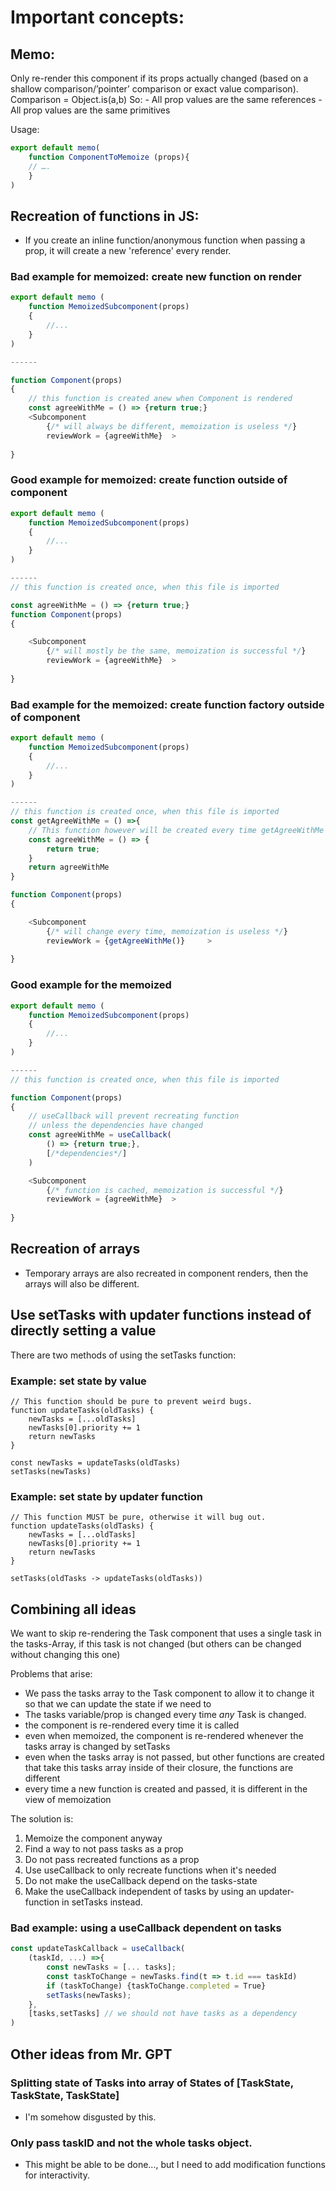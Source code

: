 # Important concepts:

## Memo: 

Only re-render this component if its props actually changed (based on a shallow comparison/’pointer’ comparison or exact value comparison).
Comparison = Object.is(a,b)
So:
	- All prop values are the same references
	- All prop values are the same primitives

Usage:

```js
export default memo(
	function ComponentToMemoize (props){
	// ….
	}
)
```

## Recreation of functions in JS:

- If you create an inline function/anonymous function when passing a prop, it will create a new 'reference' every render.

### Bad example for memoized: create new function on render
```js
export default memo (
	function MemoizedSubcomponent(props)
	{
		//...
	}
)

------

function Component(props)
{
	// this function is created anew when Component is rendered
	const agreeWithMe = () => {return true;}
	<Subcomponent
		{/* will always be different, memoization is useless */}
		reviewWork = {agreeWithMe} 	>
	
}
```

### Good example for memoized: create function outside of component

```js
export default memo (
	function MemoizedSubcomponent(props)
	{
		//...
	}
)

------
// this function is created once, when this file is imported

const agreeWithMe = () => {return true;}
function Component(props)
{

	<Subcomponent
		{/* will mostly be the same, memoization is successful */}
		reviewWork = {agreeWithMe} 	>
	
}
```

### Bad example for the memoized: create function factory outside of component

```js
export default memo (
	function MemoizedSubcomponent(props)
	{
		//...
	}
)

------
// this function is created once, when this file is imported
const getAgreeWithMe = () =>{
	// This function however will be created every time getAgreeWithMe is called
	const agreeWithMe = () => {
		return true;
	}
	return agreeWithMe
}

function Component(props)
{

	<Subcomponent
		{/* will change every time, memoization is useless */}
		reviewWork = {getAgreeWithMe()} 	>
	
}
```

### Good example for the memoized

```js
export default memo (
	function MemoizedSubcomponent(props)
	{
		//...
	}
)

------
// this function is created once, when this file is imported

function Component(props)
{
	// useCallback will prevent recreating function
	// unless the dependencies have changed
	const agreeWithMe = useCallback(
		() => {return true;},
		[/*dependencies*/]
	)

	<Subcomponent
		{/* function is cached, memoization is successful */}
		reviewWork = {agreeWithMe} 	>
	
}
```

## Recreation of arrays

- Temporary arrays are also recreated in component renders, then the arrays will also be different.

## Use setTasks with updater functions instead of directly setting a value

There are two methods of using the setTasks function:

### Example: set state by value
```
// This function should be pure to prevent weird bugs.
function updateTasks(oldTasks) {
	newTasks = [...oldTasks]
	newTasks[0].priority += 1
	return newTasks
}

const newTasks = updateTasks(oldTasks)
setTasks(newTasks)
```

### Example: set state by updater function
```
// This function MUST be pure, otherwise it will bug out.
function updateTasks(oldTasks) {
	newTasks = [...oldTasks]
	newTasks[0].priority += 1
	return newTasks
}

setTasks(oldTasks -> updateTasks(oldTasks))
```

## Combining all ideas

We want to skip re-rendering the Task component that uses a single task in the tasks-Array, if this task is not changed (but others can be changed without changing this one)

Problems that arise:

- We pass the tasks array to the Task component to allow it to change it so that we can update the state if we need to
- The tasks variable/prop is changed every time *any* Task is changed.
- the component is re-rendered every time it is called
- even when memoized, the component is re-rendered whenever the tasks array is changed by setTasks
- even when the tasks array is not passed, but other functions are created that take this tasks array inside of their closure, the functions are different
- every time a new function is created and passed, it is different in the view of memoization

The solution is:

1. Memoize the component anyway
2. Find a way to not pass tasks as a prop
3. Do not pass recreated functions as a prop
4. Use useCallback to only recreate functions when it's needed
5. Do not make the useCallback depend on the tasks-state
6. Make the useCallback independent of tasks by using an updater-function in setTasks instead.

### Bad example: using a useCallback dependent on tasks

```js
const updateTaskCallback = useCallback(
	(taskId, ...) =>{
		const newTasks = [... tasks];
		const taskToChange = newTasks.find(t => t.id === taskId)
		if (taskToChange) {taskToChange.completed = True}
		setTasks(newTasks);
	},
	[tasks,setTasks] // we should not have tasks as a dependency
)
```




## Other ideas from Mr. GPT

### Splitting state of Tasks into array of States of [TaskState, TaskState, TaskState]

- I'm somehow disgusted by this.

### Only pass taskID and not the whole tasks object.

- This might be able to be done..., but I need to add modification functions for interactivity.


